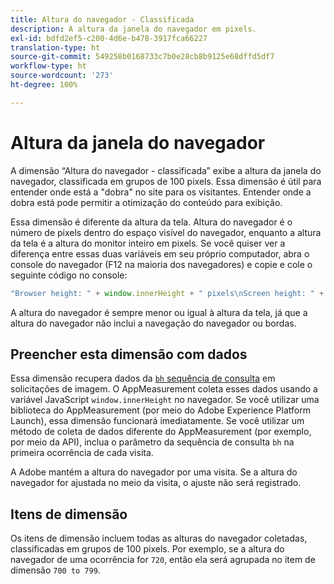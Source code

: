 ```yaml
---
title: Altura do navegador - Classificada
description: A altura da janela do navegador em pixels.
exl-id: bdfd2ef5-c200-4d6e-b478-3917fca66227
translation-type: ht
source-git-commit: 549258b0168733c7b0e28cb8b9125e68dffd5df7
workflow-type: ht
source-wordcount: '273'
ht-degree: 100%

---
```


# Altura da janela do navegador

A dimensão “Altura do navegador - classificada” exibe a altura da janela do navegador, classificada em grupos de 100 pixels. Essa dimensão é útil para entender onde está a &quot;dobra&quot; no site para os visitantes. Entender onde a dobra está pode permitir a otimização do conteúdo para exibição.

Essa dimensão é diferente da altura da tela. Altura do navegador é o número de pixels dentro do espaço visível do navegador, enquanto a altura da tela é a altura do monitor inteiro em pixels. Se você quiser ver a diferença entre essas duas variáveis em seu próprio computador, abra o console do navegador (F12 na maioria dos navegadores) e copie e cole o seguinte código no console:

```javascript
"Browser height: " + window.innerHeight + " pixels\nScreen height: " + screen.height + " pixels";
```

A altura do navegador é sempre menor ou igual à altura da tela, já que a altura do navegador não inclui a navegação do navegador ou bordas.

## Preencher esta dimensão com dados

Essa dimensão recupera dados da [`bh` sequência de consulta](/help/implement/validate/query-parameters.md) em solicitações de imagem. O AppMeasurement coleta esses dados usando a variável JavaScript `window.innerHeight` no navegador. Se você utilizar uma biblioteca do AppMeasurement (por meio do Adobe Experience Platform Launch), essa dimensão funcionará imediatamente. Se você utilizar um método de coleta de dados diferente do AppMeasurement (por exemplo, por meio da API), inclua o parâmetro da sequência de consulta `bh` na primeira ocorrência de cada visita.

A Adobe mantém a altura do navegador por uma visita. Se a altura do navegador for ajustada no meio da visita, o ajuste não será registrado.

## Itens de dimensão

Os itens de dimensão incluem todas as alturas do navegador coletadas, classificadas em grupos de 100 pixels. Por exemplo, se a altura do navegador de uma ocorrência for `720`, então ela será agrupada no item de dimensão `700 to 799`.

